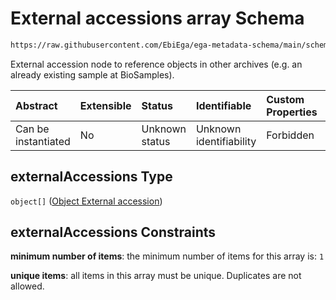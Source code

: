 # External accessions array Schema

```txt
https://raw.githubusercontent.com/EbiEga/ega-metadata-schema/main/schemas/EGA.common-definitions.json#/definitions/objectCoreId/properties/externalAccessions
```

External accession node to reference objects in other archives (e.g. an already existing sample at BioSamples).

| Abstract            | Extensible | Status         | Identifiable            | Custom Properties | Additional Properties | Access Restrictions | Defined In                                                                                           |
| :------------------ | :--------- | :------------- | :---------------------- | :---------------- | :-------------------- | :------------------ | :--------------------------------------------------------------------------------------------------- |
| Can be instantiated | No         | Unknown status | Unknown identifiability | Forbidden         | Forbidden             | none                | [EGA.common-definitions.json\*](../../../schemas/EGA.common-definitions.json "open original schema") |

## externalAccessions Type

`object[]` ([Object External accession](ega-12-definitions-object-external-accession.md))

## externalAccessions Constraints

**minimum number of items**: the minimum number of items for this array is: `1`

**unique items**: all items in this array must be unique. Duplicates are not allowed.
